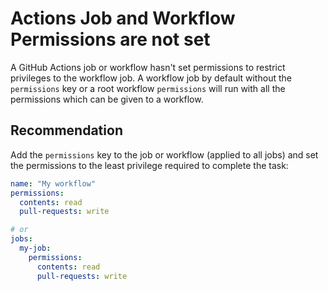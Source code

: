 # Actions Job and Workflow Permissions are not set

A GitHub Actions job or workflow hasn't set permissions to restrict privileges to the workflow job.
A workflow job by default without the `permissions` key or a root workflow `permissions` will run with all the permissions which can be given to a workflow.

## Recommendation

Add the `permissions` key to the job or workflow (applied to all jobs) and set the permissions to the least privilege required to complete the task:

```yaml
name: "My workflow"
permissions:
  contents: read
  pull-requests: write

# or
jobs:
  my-job:
    permissions:
      contents: read
      pull-requests: write
```
